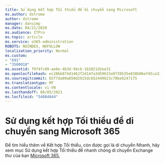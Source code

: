 ```yaml
---
title: Sử dụng kết hợp Tối thiểu để di chuyển sang Microsoft
ms.author: dstrome
author: dstrome
manager: dansimp
ms.date: 04/21/2020
ms.audience: ITPro
ms.topic: article
ms.service: o365-administration
ROBOTS: NOINDEX, NOFOLLOW
localization_priority: Normal
ms.custom:
- "691"
- "3500010"
ms.assetid: f974fc09-ae6e-4b3d-94cb-1b1021d2ee31
ms.openlocfilehash: ec20bb87441462f2d14fa3d59633a9739535e838b06ef45ca33082a9c018d55c
ms.sourcegitcommit: b5f7da89a650d2915dc652449623c78be6247175
ms.translationtype: MT
ms.contentlocale: vi-VN
ms.lasthandoff: 08/05/2021
ms.locfileid: "54084044"
---
```

# <a name="using-minimal-hybrid-to-move-to-microsoft-365"></a>Sử dụng kết hợp Tối thiểu để di chuyển sang Microsoft 365

Để tìm hiểu thêm về Kết hợp Tối thiểu, còn được gọi là di chuyển Nhanh, hãy xem mục Sử dụng kết hợp Tối thiểu để nhanh chóng di chuyển Exchange thư của bạn [Microsoft 365.](https://docs.microsoft.com/Exchange/mailbox-migration/use-minimal-hybrid-to-quickly-migrate)

